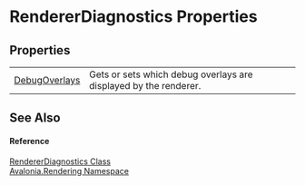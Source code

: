 # RendererDiagnostics Properties




## Properties
<table>
<tr>
<td><a href="P_Avalonia_Rendering_RendererDiagnostics_DebugOverlays">DebugOverlays</a></td>
<td>Gets or sets which debug overlays are displayed by the renderer.</td>
</tr>
</table>

## See Also


#### Reference
<a href="T_Avalonia_Rendering_RendererDiagnostics">RendererDiagnostics Class</a>  
<a href="N_Avalonia_Rendering">Avalonia.Rendering Namespace</a>  
